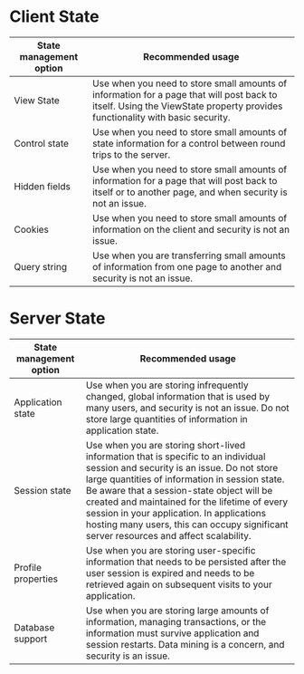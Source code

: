 # Client State

| State management option | Recommended usage |
| ----------------------- | ----------------- |
| View State | Use when you need to store small amounts of information for a page that will post back to itself. Using the ViewState property provides functionality with basic security. |
| Control state | Use when you need to store small amounts of state information for a control between round trips to the server. |
| Hidden fields | Use when you need to store small amounts of information for a page that will post back to itself or to another page, and when security is not an issue. |
| Cookies | Use when you need to store small amounts of information on the client and security is not an issue. |
| Query string | Use when you are transferring small amounts of information from one page to another and security is not an issue. |

# Server State

| State management option | Recommended usage |
| ----------------------- | ----------------- |
| Application state | Use when you are storing infrequently changed, global information that is used by many users, and security is not an issue. Do not store large quantities of information in application state. |
| Session state | Use when you are storing short-lived information that is specific to an individual session and security is an issue. Do not store large quantities of information in session state. Be aware that a session-state object will be created and maintained for the lifetime of every session in your application. In applications hosting many users, this can occupy significant server resources and affect scalability. |
| Profile properties | Use when you are storing user-specific information that needs to be persisted after the user session is expired and needs to be retrieved again on subsequent visits to your application. |
| Database support | Use when you are storing large amounts of information, managing transactions, or the information must survive application and session restarts. Data mining is a concern, and security is an issue. |
